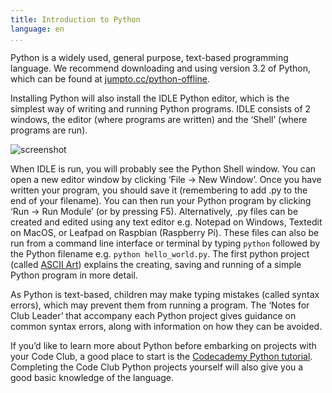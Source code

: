 ```yaml
---
title: Introduction to Python
language: en
...
```


Python is a widely used, general purpose, text-based programming language. We recommend downloading and using version 3.2 of Python, which can be found at [jumpto.cc/python-offline](http://jumpto.cc/python-offline).

Installing Python will also install the IDLE Python editor, which is the simplest way of writing and running Python programs. IDLE consists of 2 windows, the editor (where programs are written) and the ‘Shell’ (where programs are run).

![screenshot](01/python-idle.png)

When IDLE is run, you will probably see the Python Shell window. You can open a new editor window by clicking ‘File → New Window’. Once you have written your program, you should save it (remembering to add .py to the end of your filename). You can then run your Python program by clicking ‘Run → Run Module’ (or by pressing F5). Alternatively, .py files can be created and edited using any text editor e.g. Notepad on Windows, Textedit on MacOS, or Leafpad on Raspbian (Raspberry Pi). These files can also be run from a command line interface or terminal by typing `python` followed by the Python filename e.g. `python hello_world.py`. The first python project (called <a href="http://jumpto.cc/ascii">ASCII Art</a>) explains the creating, saving and running of a simple Python program in more detail.

As Python is text-based, children may make typing mistakes (called syntax errors), which may prevent them from running a program. The ‘Notes for Club Leader’ that accompany each Python project gives guidance on common syntax errors, along with information on how they can be avoided.

If you’d like to learn more about Python before embarking on projects with your Code Club, a good place to start is the <a href="http://www.codecademy.com/en/tracks/python">Codecademy Python tutorial</a>. Completing the Code Club Python projects yourself will also give you a good basic knowledge of the language.
